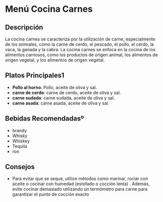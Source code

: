 # Menú Cocina Carnes

## Descripción
La cocina carnes se caracteriza por la utilización de carne, especialmente de los animales, como la carne de cerdo, el pescado, el pollo, el cerdo, la vaca, la ganada y la cabra. La cocina carnes se enfoca en la cocina de los alimentos carnosos, como los productos de origen animal, los alimentos de origen vegetal, y los alimentos de origen vegetal.

## Platos Principales1
- **Pollo al horno**: Pollo, aceite de oliva y sal.
-  **carne de cerdo**: carne de cerdo, aceite de oliva y sal.
- **carne sudada**: carne sudada, aceite de oliva y sal.
- **carne asada**: carne asada, aceite de oliva y sal.

## Bebidas Recomendadasº
- brandy
- Whisky
- Whiskey
- Tequila
- ron

## Consejos
- Para evitar que se seque, utilice métodos como marinar, rociar con aceite o cocinar con humedad (estofado o cocción lenta) . Además, evite cocinar demasiado utilizando un termómetro para carne para garantizar el punto de cocción exacto